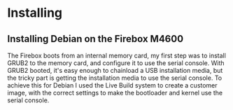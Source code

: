 # Installing

## Installing Debian on the Firebox M4600

The Firebox boots from an internal memory card, my first step was to install GRUB2 to the memory card, and configure it to use the serial console.
With GRUB2 booted, it's easy enough to chainload a USB installation media, but the tricky part is getting the installation media to use the serial console.
To achieve this for Debian I used the Live Build system to create a customer image, with the correct settings to make the bootloader and kernel use the serial console.